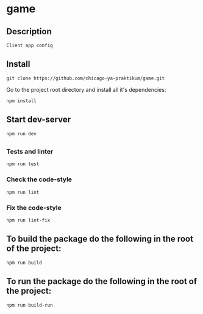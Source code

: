 # game

## Description
```
Client app config

```

## Install
```
git clone https://github.com/chicago-ya-praktikum/game.git
```

Go to the project root directory and install all it's dependencies:
```
npm install
```

## Start dev-server
```
npm run dev
```

## 

### Tests and linter
```
npm run test
```
### Check the code-style
```
npm run lint
```
### Fix the code-style
```
npm run lint-fix
```
## To build the package do the following in the root of the project:
```
npm run build
```
## To run the package do the following in the root of the project:
```
npm run build-run
```

